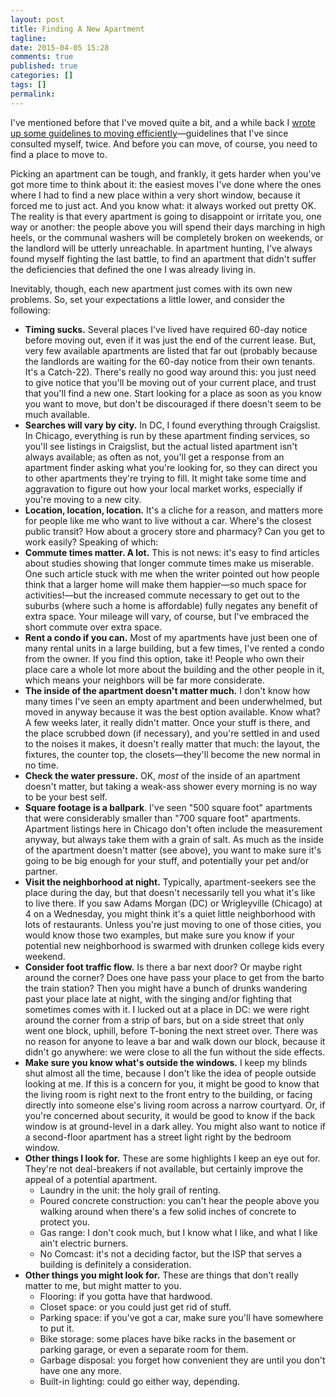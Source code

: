 ```yaml
---
layout: post
title: Finding A New Apartment
tagline:
date: 2015-04-05 15:28
comments: true
published: true
categories: []
tags: []
permalink:
---
```

I've mentioned before that I've moved quite a bit, and a while back I [wrote up some guidelines to moving efficiently](/2013/08/moving-efficiently/)—guidelines that I've since consulted myself, twice. And before you can move, of course, you need to find a place to move to.

Picking an apartment can be tough, and frankly, it gets harder when you've got more time to think about it: the easiest moves I've done where the ones where I had to find a new place within a very short window, because it forced me to just act. And you know what: it always worked out pretty OK. The reality is that every apartment is going to disappoint or irritate you, one way or another: the people above you will spend their days marching in high heels, or the communal washers will be completely broken on weekends, or the landlord will be utterly unreachable. In apartment hunting, I've always found myself fighting the last battle, to find an apartment that didn't suffer the deficiencies that defined the one I was already living in.

Inevitably, though, each new apartment just comes with its own new problems. So, set your expectations a little lower, and consider the following:

- **Timing sucks.** Several places I've lived have required 60-day notice before moving out, even if it was just the end of the current lease. But, very few available apartments are listed that far out (probably because the landlords are waiting for the 60-day notice from their own tenants. It's a Catch-22). There's really no good way around this: you just need to give notice that you'll be moving out of your current place, and trust that you'll find a new one. Start looking for a place as soon as you know you want to move, but don't be discouraged if there doesn't seem to be much available.
- **Searches will vary by city.** In DC, I found everything through Craigslist. In Chicago, everything is run by these apartment finding services, so you'll see listings in Craigslist, but the actual listed apartment isn't always available; as often as not, you'll get a response from an apartment finder asking what you're looking for, so they can direct you to other apartments they're trying to fill. It might take some time and aggravation to figure out how your local market works, especially if you're moving to a new city.
- **Location, location, location.** It's a cliche for a reason, and matters more for people like me who want to live without a car. Where's the closest public transit? How about a grocery store and pharmacy? Can you get to work easily? Speaking of which:
- **Commute times matter. A lot.** This is not news: it's easy to find articles about studies showing that longer commute times make us miserable. One such article stuck with me when the writer pointed out how people think that a larger home will make them happier—so much space for activities!—but the increased commute necessary to get out to the suburbs (where such a home is affordable) fully negates any benefit of extra space. Your mileage will vary, of course, but I've embraced the short commute over extra space.
- **Rent a condo if you can.** Most of my apartments have just been one of many rental units in a large building, but a few times, I've rented a condo from the owner. If you find this option, take it! People who own their place care a whole lot more about the building and the other people in it, which means your neighbors will be far more considerate.
- **The inside of the apartment doesn't matter much.** I don't know how many times I've seen an empty apartment and been underwhelmed, but moved in anyway because it was the best option available. Know what? A few weeks later, it really didn't matter. Once your stuff is there, and the place scrubbed down (if necessary), and you're settled in and used to the noises it makes, it doesn't really matter that much: the layout, the fixtures, the counter top, the closets—they'll become the new normal in no time.
- **Check the water pressure.** OK, *most* of the inside of an apartment doesn't matter, but taking a weak-ass shower every morning is no way to be your best self.
- **Square footage is a ballpark**. I've seen "500 square foot" apartments that were considerably smaller than "700 square foot" apartments. Apartment listings here in Chicago don't often include the measurement anyway, but always take them with a grain of salt. As much as the inside of the apartment doesn't matter (see above), you want to make sure it's going to be big enough for your stuff, and potentially your pet and/or partner.
- **Visit the neighborhood at night.** Typically, apartment-seekers see the place during the day, but that doesn't necessarily tell you what it's like to live there. If you saw Adams Morgan (DC) or Wrigleyville (Chicago) at 4 on a Wednesday, you might think it's a quiet little neighborhood with lots of restaurants. Unless you're just moving to one of those cities, you would know those two examples, but make sure you know if your potential new neighborhood is swarmed with drunken college kids every weekend.
- **Consider foot traffic flow.** Is there a bar next door? Or maybe right around the corner? Does one have pass your place to get from the barto the train station? Then you might have a bunch of drunks wandering past your place late at night, with the singing and/or fighting that sometimes comes with it. I lucked out at a place in DC: we were right around the corner from a strip of bars, but on a side street that only went one block, uphill, before T-boning the next street over. There was no reason for anyone to leave a bar and walk down our block, because it didn't go anywhere: we were close to all the fun without the side effects.
- **Make sure you know what's outside the windows.** I keep my blinds shut almost all the time, because I don't like the idea of people outside looking at me. If this is a concern for you, it might be good to know that the living room is right next to the front entry to the building, or facing directly into someone else's living room across a narrow courtyard. Or, if you're concerned about security, it would be good to know if the back window is at ground-level in a dark alley. You might also want to notice if a second-floor apartment has a street light right by the bedroom window.
- **Other things I look for.** These are some highlights I keep an eye out for. They're not deal-breakers if not available, but certainly improve the appeal of a potential apartment.
	- Laundry in the unit: the holy grail of renting.
	- Poured concrete construction: you can't hear the people above you walking around when there's a few solid inches of concrete to protect you.
	- Gas range: I don't cook much, but I know what I like, and what I like ain't electric burners.
  - No Comcast: it's not a deciding factor, but the ISP that serves a building is definitely a consideration.
- **Other things you might look for.** These are things that don't really matter to me, but might matter to you.
  - Flooring: if you gotta have that hardwood.
  - Closet space: or you could just get rid of stuff.
  - Parking space: if you've got a car, make sure you'll have somewhere to put it.
  - Bike storage: some places have bike racks in the basement or parking garage, or even a separate room for them.
  - Garbage disposal: you forget how convenient they are until you don't have one any more.
  - Built-in lighting: could go either way, depending.